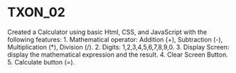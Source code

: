# TXON_02
Created a Calculator using basic Html, CSS, and JavaScript with the following features:   1. Mathematical operator: Addition (+), Subtraction (-), Multiplication (*), Division (/).  2. Digits: 1,2,3,4,5,6,7,8,9,0.  3. Display Screen: display the mathematical expression and the result.   4. Clear Screen Button.  5. Calculate button (=). 
